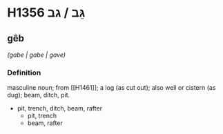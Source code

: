 # H1356 גֵּב / גב

## gêb

_(gabe | ɡabe | ɡave)_

### Definition

masculine noun; from [[H1461]]; a log (as cut out); also well or cistern (as dug); beam, ditch, pit.

- pit, trench, ditch, beam, rafter
    - pit, trench
    - beam, rafter
